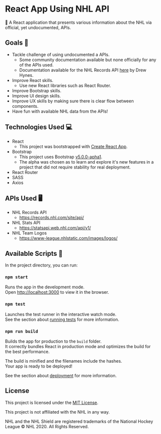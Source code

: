 # React App Using NHL API

:ice_hockey: A React application that presents various information about the NHL via official, yet undocumented, APIs.

## Goals :goal_net:

- Tackle challenge of using undocumented a APIs.
    - Some community documentation available but none officially for any of the APIs used.
    - Documentation available for the NHL Records API [here](https://gitlab.com/dword4/nhlapi) by Drew Hynes.
- Improve React skills.
    - Use new React libraries such as React Router.
- Improve Bootstrap skills.
- Improve UI design skills.
- Improve UX skills by making sure there is clear flow between components.
- Have fun with available NHL data from the APIs!

## Technologies Used :computer:

- React
    - This project was bootstrapped with [Create React App](https://github.com/facebook/create-react-app).
- Bootstrap
    - This project uses Bootstrap [v5.0.0-apha1](https://v5.getbootstrap.com/).
    - The alpha was chosen as to learn and explore it's new features in a project that did not require stability for real deployment.
- React Router
- SASS
- Axios

## APIs Used :desktop_computer:

- NHL Records API
    - https://records.nhl.com/site/api/
- NHL Stats API
    - https://statsapi.web.nhl.com/api/v1/
- NHL Team Logos
    - https://www-league.nhlstatic.com/images/logos/

## Available Scripts :page_facing_up:

In the project directory, you can run:

### `npm start`

Runs the app in the development mode.<br />
Open [http://localhost:3000](http://localhost:3000) to view it in the browser.

### `npm test`

Launches the test runner in the interactive watch mode.<br />
See the section about [running tests](https://facebook.github.io/create-react-app/docs/running-tests) for more information.

### `npm run build`

Builds the app for production to the `build` folder.<br />
It correctly bundles React in production mode and optimizes the build for the best performance.

The build is minified and the filenames include the hashes.<br />
Your app is ready to be deployed!

See the section about [deployment](https://facebook.github.io/create-react-app/docs/deployment) for more information.

## License

This project is licensed under the [MIT License](https://github.com/Squiddymabob/nhl-app/blob/master/LICENSE).

This project is not affiliated with the NHL in any way.

NHL and the NHL Shield are registered trademarks of the National Hockey League © NHL 2020. All Rights Reserved.
